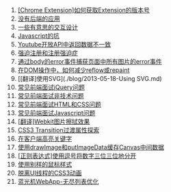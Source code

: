 1. [[Chrome Extension]如何获取Extension的版本号](./blog/2013-08-26-Get-Version-Info-in-Chrome-Extension.md)
1. [没有后端的应用](./blog/2013-06-30-No-Backend.md)
1. [一些有意思的交互设计](./blog/2013-06-22-Some-Interesting-Interactive.md)
1. [Javascript的坑](./blog/2013-06-20-Javascript-Trick.md)
1. [Youtube开放API中返回数据不一致](./blog/2013-06-09-TotalResults-filed-in-Youtube-Open-API.md)
1. [强迫注册和注册强迫症](./blog/2013-06-07-essay.md)
1. [通过body的error事件捕获页面中所有图片的error事件](./blog/2013-06-06-Events-in-Capture-Phase.md)
1. [在DOM操作中，如何减少reflow或repaint](./blog/2013-05-25-Reduce-reflow-repaint.md)
1. [[翻译]使用SVG](./blog/2013-05-18-Using SVG.md)
1. [常见前端面试jQuery问题](./blog/2013-05-17-jQuery-Interview-Questions.md)
1. [常见前端面试非技术问题](./blog/2013-05-13-Unskilled-Interview-Questions.md)
1. [常见前端面试HTML和CSS问题](./blog/2013-05-13-HTML-CSS-Interview-Questions.md)
1. [常见前端面试Javascript问题](./blog/2013-05-12-Javascript-Interview-Questions.md)
1. [[翻译]Webkit图片擦拭效果](./blog/2013-05-10-Webkit-Image-Wipes.md)
1. [CSS3 Transition过渡属性探索](./blog/2013-04-27-CSS3-Transition-Research.md)
1. [在客户端高亮关键字](./blog/2013-04-24-Highlight-Keywords-in-Client.md)
1. [使用drawImage和putImageData缓存Canvas中间数据](./blog/2013-04-22-Canvas-drawImage-vs-putImageData.md)
1. [[正则表达式]使用逗号将数字三位三位地分开](./blog/2013-04-15-Grouping-Numbers-with-Comma.md)
1. [使用别样的鼠标样式](./blog/2013-04-12-Using-an-Especial-Cursor.md)  
1. [脱离UI线程的CSS3动画](./blog/2013-04-11-CSS-animations-off-the-UI-thread.md)  
1. [蓝光机WebApp-无尽列表优化](./blog/2013-04-07-Blu-ray-Web-App-Endless-List-Optimization.md)
